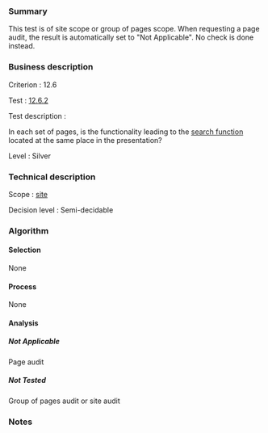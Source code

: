 ### Summary

This test is of site scope or group of pages scope. When requesting a page audit, the result is automatically set to "Not Applicable". No check is done instead.

### Business description

Criterion : 12.6

Test : [12.6.2](http://www.accessiweb.org/index.php/accessiweb-22-english-version.html#test-12-6-2)

Test description :

In each set of pages, is the functionality leading to the [search function](http://www.accessiweb.org/index.php/glossary-76.html#mMoteurRecherche) located at the same place in the presentation?

Level : Silver 

### Technical description

Scope : [site](/en/category/rules-design/accessiweb-11/scope/site)

Decision level : Semi-decidable

### Algorithm

#### Selection

None

#### Process

None

#### Analysis

##### Not Applicable

Page audit 

##### Not Tested

Group of pages audit or site audit

### Notes

